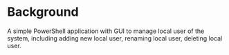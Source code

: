 # Background
A simple PowerShell application with GUI to manage local user of the system, including adding new local user, renaming local user, deleting local user.
